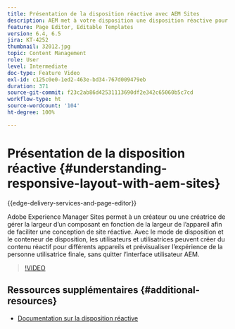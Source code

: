 ```yaml
---
title: Présentation de la disposition réactive avec AEM Sites
description: AEM met à votre disposition une disposition réactive pour vos pages à l’aide du composant conteneur de disposition. Avec la disposition réactive, les créateurs et créatrices de contenu peuvent créer du contenu réactif pour différents appareils et prévisualiser l’expérience de la personne utilisatrice finale dans AEM.
feature: Page Editor, Editable Templates
version: 6.4, 6.5
jira: KT-4252
thumbnail: 32012.jpg
topic: Content Management
role: User
level: Intermediate
doc-type: Feature Video
exl-id: c125c0e0-1ed2-463e-bd34-767d009479eb
duration: 371
source-git-commit: f23c2ab86d42531113690df2e342c65060b5c7cd
workflow-type: ht
source-wordcount: '104'
ht-degree: 100%

---
```


# Présentation de la disposition réactive {#understanding-responsive-layout-with-aem-sites}

{{edge-delivery-services-and-page-editor}}

Adobe Experience Manager Sites permet à un créateur ou une créatrice de gérer la largeur d’un composant en fonction de la largeur de l’appareil afin de faciliter une conception de site réactive. Avec le mode de disposition et le conteneur de disposition, les utilisateurs et utilisatrices peuvent créer du contenu réactif pour différents appareils et prévisualiser l’expérience de la personne utilisatrice finale, sans quitter l’interface utilisateur AEM.

>[!VIDEO](https://video.tv.adobe.com/v/32012?quality=12&learn=on)

## Ressources supplémentaires {#additional-resources}

* [Documentation sur la disposition réactive](https://experienceleague.adobe.com/docs/experience-manager-65/authoring/siteandpage/responsive-layout.html?lang=fr)
